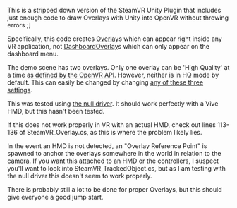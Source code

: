 This is a stripped down version of the SteamVR Unity Plugin that includes just enough code to draw Overlays with Unity into OpenVR without throwing errors ;]

Specifically, this code creates [Overlay](https://github.com/ValveSoftware/openvr/wiki/IVROverlay::CreateOverlay)s which can appear right inside any VR application, not [DashboardOverlay](https://github.com/ValveSoftware/openvr/wiki/IVROverlay::CreateDashboardOverlay)s which can only appear on the dashboard menu.

The demo scene has two overlays. Only one overlay can be 'High Quality' at a time [as defined by the OpenVR API](https://github.com/ValveSoftware/openvr/wiki/IVROverlay::SetHighQualityOverlay).
However, neither is in HQ mode by default. This can easily be changed by changing [any of these three settings](http://i.imgur.com/6SM7aab.png).

This was tested using [the null driver](https://www.reddit.com/r/SteamVR/comments/4i40k7/cant_get_steamvr_to_work_with_null_driver/d2uxgh5). It should work perfectly with a Vive HMD, but this hasn't been tested.

If this does not work properly in VR with an actual HMD, check out lines 113-136 of SteamVR_Overlay.cs, as this is where the problem likely lies.

In the event an HMD is not detected, an "Overlay Reference Point" is spawned to anchor the overlays somewhere in the world in relation to the camera.
If you want this attached to an HMD or the controllers, I suspect you'll want to look into SteamVR_TrackedObject.cs, but as I am testing with the null driver this doesn't seem to work properly.

There is probably still a lot to be done for proper Overlays, but this should give everyone a good jump start.